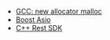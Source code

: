 * [GCC: new allocator malloc](./new-allocator-malloc.md)
* [Boost Asio](./Boost/README.md)
* [C++ Rest SDK](./CppRest/README.md)